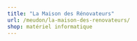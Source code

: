 ```yaml
---
title: "La Maison des Rénovateurs"
url: /meudon/la-maison-des-renovateurs/
shop: matériel informatique
---
```

